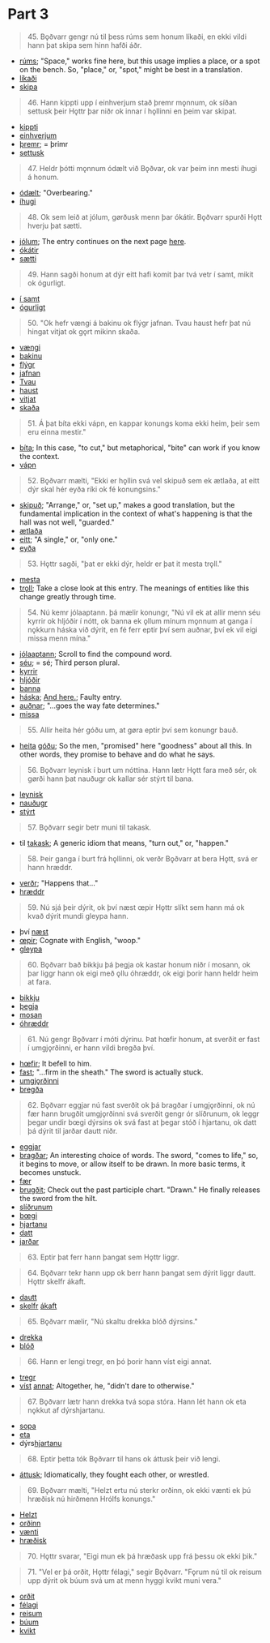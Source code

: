 # Part 3

>45\. Bǫðvarr gengr nú til þess rúms sem honum líkaði, en ekki vildi hann þat skipa sem hinn hafði áðr. 

* [rúms](http://www.germanic-lexicon-project.org/cgi-bin/gmc_search_v3?cmd=viewthis&id=cv:b0503:56i); "Space," works fine here, but this usage implies a place, or a spot on the bench. So, "place," or, "spot," might be best in a translation.
* [líkaði](http://www.germanic-lexicon-project.org/cgi-bin/gmc_search_v3?cmd=viewthis&id=cv:b0392:3)
* [skipa](https://en.wiktionary.org/wiki/skipa#Old_Norse)

>46\. Hann kippti upp í einhverjum stað þremr mǫnnum, ok síðan settusk þeir Hǫttr þar niðr ok innar í hǫllinni en þeim var skipat. 

* [kippti](http://www.germanic-lexicon-project.org/cgi-bin/gmc_search_v3?cmd=viewthis&id=cv:b0338:50)
* [einhverjum](https://en.wiktionary.org/wiki/einnhverr)
* [þremr](https://en.wiktionary.org/wiki/%C3%BEr%C3%ADr#Old_Norse); = þrimr
* [settusk](https://en.wiktionary.org/wiki/setja#Old_Norse)

>47\. Heldr þótti mǫnnum ódælt við Bǫðvar, ok var þeim inn mesti íhugi á honum.

* [ódælt](http://www.germanic-lexicon-project.org/cgi-bin/gmc_search_v3?cmd=viewthis&id=cv:b0659:1); "Overbearing."
* [íhugi](http://www.germanic-lexicon-project.org/cgi-bin/gmc_search_v3?cmd=viewthis&id=cv:b0317:37)

>48\. Ok sem leið at jólum, gørðusk menn þar ókátir. Bǫðvarr spurði Hǫtt hverju þat sætti. 

* [jólum](http://www.germanic-lexicon-project.org/cgi-bin/gmc_search_v3?cmd=viewthis&id=cv:b0326:14); The entry continues on the next page [here](http://www.germanic-lexicon-project.org/cgi-bin/gmc_search_v3?cmd=viewthis&id=cv:b0326:15).
* [ókátir](http://www.germanic-lexicon-project.org/cgi-bin/gmc_search_v3?cmd=viewthis&id=cv:b0662:1)
* [sætti](https://en.wiktionary.org/wiki/s%C3%A6ta#Old_Norse)

>49\. Hann sagði honum at dýr eitt hafi komit þar tvá vetr í samt, mikit ok ógurligt.

* [í samt](https://en.wiktionary.org/wiki/samt#Old_Norse)
* [ógurligt](http://www.germanic-lexicon-project.org/cgi-bin/gmc_search_v3?cmd=viewthis&id=cv:b0471:27)

>50\. "Ok hefr vængi á bakinu ok flýgr jafnan. Tvau haust hefr þat nú hingat vitjat ok gǫrt mikinn skaða. 

* [vængi](http://www.germanic-lexicon-project.org/cgi-bin/gmc_search_v3?cmd=viewthis&id=cv:b0719:24)
* [bakinu](http://www.germanic-lexicon-project.org/cgi-bin/gmc_search_v3?cmd=viewthis&id=cv:b0050:8)
* [flýgr](https://en.wiktionary.org/wiki/flj%C3%BAga#Old_Norse)
* [jafnan](https://en.wiktionary.org/wiki/jafnan)
* [Tvau](https://en.wiktionary.org/wiki/tveir#Old_Norse)
* [haust](https://en.wiktionary.org/wiki/haust#Old_Norse)
* [vitjat](https://en.wiktionary.org/wiki/vitja#Old_Norse)
* [skaða](https://en.wiktionary.org/wiki/ska%C3%B0a#Old_Norse)

>51\. Á þat bíta ekki vápn, en kappar konungs koma ekki heim, þeir sem eru einna mestir."

* [bíta](https://en.wiktionary.org/wiki/b%C3%ADta#Old_Norse); In this case, "to cut," but metaphorical, "bite" can work if you know the context.
* [vápn](https://en.wiktionary.org/wiki/v%C3%A1pn#Old_Norse)

>52\. Bǫðvarr mælti, "Ekki er hǫllin svá vel skipuð sem ek ætlaða, at eitt dýr skal hér eyða ríki ok fé konungsins."

* [skipuð](https://en.wiktionary.org/wiki/skipa#Old_Norse); "Arrange," or, "set up," makes a good translation, but the fundamental implication in the context of what's happening is that the hall was not well, "guarded."
* [ætlaða](http://www.germanic-lexicon-project.org/cgi-bin/gmc_search_v3?cmd=viewthis&id=cv:b0760:4)
* [eitt](https://en.wiktionary.org/wiki/einn#Old_Norse); "A single," or, "only one."
* [eyða](https://en.wiktionary.org/wiki/ey%C3%B0a)

>53\. Hǫttr sagði, "þat er ekki dýr, heldr er þat it mesta trǫll."

* [mesta](https://en.wiktionary.org/wiki/mestr#Old_Norse)
* [trǫll](http://www.germanic-lexicon-project.org/cgi-bin/gmc_search_v3?cmd=viewthis&id=cv:b0641:8); Take a close look at this entry. The meanings of entities like this change greatly through time.

>54\. Nú kemr jólaaptann. þá mælir konungr, "Nú vil ek at allir menn séu kyrrir ok hljóðir í nótt, ok banna ek ǫllum mínum mǫnnum at ganga í nǫkkurn háska við dýrit, en fé ferr eptir því sem auðnar, því ek vil eigi missa menn mína."

* [jólaaptann](http://www.germanic-lexicon-project.org/cgi-bin/gmc_search_v3?cmd=viewthis&id=cv:b0326:15); Scroll to find the compound word.
* [séu](https://en.wiktionary.org/wiki/vera#Old_Norse); = sé; Third person plural.
* [kyrrir](https://en.wiktionary.org/wiki/kyrr#Old_Norse)
* [hljóðir](https://en.wiktionary.org/wiki/hlj%C3%B3%C3%B0r)
* [banna](https://en.wiktionary.org/wiki/banna#Old_Norse)
* [háska](http://www.germanic-lexicon-project.org/cgi-bin/gmc_search_v3?cmd=viewthis&id=cv:b0244:106); [And here.](http://www.germanic-lexicon-project.org/cgi-bin/gmc_search_v3?cmd=viewthis&id=cv:b0244:107); Faulty entry.
* [auðnar](http://www.germanic-lexicon-project.org/cgi-bin/gmc_search_v3?cmd=viewthis&id=cv:b0032:7); "...goes the way fate determines."
* [missa](https://en.wiktionary.org/wiki/missa#Old_Norse)

>55\. Allir heita hér góðu um, at gøra eptir því sem konungr bauð.

* [heita](https://en.wiktionary.org/wiki/heita#Old_Norse) [góðu](https://en.wiktionary.org/wiki/g%C3%B3%C3%B0r); So the men, "promised" here "goodness" about all this. In other words, they promise to behave and do what he says.

>56\. Bǫðvarr leynisk í burt um nóttina. Hann lætr Hǫtt fara með sér, ok gørði hann þat nauðugr ok kallar sér stýrt til bana.

* [leynisk](https://en.wiktionary.org/wiki/leyna#Old_Norse)
* [nauðugr](http://www.germanic-lexicon-project.org/cgi-bin/gmc_search_v3?cmd=viewthis&id=cv:b0446:27)
* [stýrt](https://en.wiktionary.org/wiki/st%C3%BDra#Old_Norse)

>57\. Bǫðvarr segir betr muni til takask. 

* til [takask](http://www.germanic-lexicon-project.org/cgi-bin/gmc_search_v3?cmd=viewthis&id=cv:b0623:1); A generic idiom that means, "turn out," or, "happen."

>58\. Þeir ganga í burt frá hǫllinni, ok verðr Bǫðvarr at bera Hǫtt, svá er hann hræddr. 

* [verðr](https://en.wiktionary.org/wiki/ver%C3%B0a#Old_Norse); "Happens that..."
* [hræddr](https://en.wiktionary.org/wiki/hr%C3%A6ddr)

>59\. Nú sjá þeir dýrit, ok því næst œpir Hǫttr slíkt sem hann má ok kvað dýrit mundi gleypa hann. 

* því [næst](https://en.wiktionary.org/wiki/n%C3%A6sta)
* [œpir](http://www.germanic-lexicon-project.org/cgi-bin/gmc_search_v3?cmd=viewthis&id=cv:b0759:9); Cognate with English, "woop."
* [gleypa](https://en.wiktionary.org/wiki/gleypa)

>60\. Bǫðvarr bað bikkju þá þegja ok kastar honum niðr í mosann, ok þar liggr hann ok eigi með ǫllu óhræddr, ok eigi þorir hann heldr heim at fara. 

* [bikkju](http://www.germanic-lexicon-project.org/cgi-bin/gmc_search_v3?cmd=viewthis&id=cv:b0062:27)
* [þegja](https://en.wiktionary.org/wiki/%C3%BEegja#Old_Norse)
* [mosan](http://www.germanic-lexicon-project.org/cgi-bin/gmc_search_v3?cmd=viewthis&id=cv:b0435:12)
* [óhræddr](http://www.germanic-lexicon-project.org/cgi-bin/gmc_search_v3?cmd=viewthis&id=cv:b0661:1)

>61\. Nú gengr Bǫðvarr í móti dýrinu. Þat hœfir honum, at sverðit er fast í umgjǫrðinni, er hann vildi bregða því. 

* [hœfir](http://www.germanic-lexicon-project.org/cgi-bin/gmc_search_v3?cmd=viewthis&id=cv:b0304:61); It befell to him.
* [fast](https://en.wiktionary.org/wiki/fastr); "...firm in the sheath." The sword is actually stuck.
* [umgjǫrðinni](http://www.germanic-lexicon-project.org/cgi-bin/gmc_search_v3?cmd=viewthis&id=cv:b0650:36)
* [bregða](http://www.germanic-lexicon-project.org/cgi-bin/gmc_search_v3?cmd=viewthis&id=cv:b0077:55)

>62\. Bǫðvarr eggjar nú fast sverðit ok þá bragðar í umgjǫrðinni, ok nú fær hann brugðit umgjǫrðinni svá sverðit gengr ór slíðrunum, ok leggr þegar undir bœgi dýrsins ok svá fast at þegar stóð í hjartanu, ok datt þá dýrit til jarðar dautt niðr. 

* [eggjar](https://en.wiktionary.org/wiki/eggja#Old_Norse)
* [bragðar](http://www.germanic-lexicon-project.org/cgi-bin/gmc_search_v3?cmd=viewthis&id=cv:b0075:11); An interesting choice of words. The sword, "comes to life," so, it begins to move, or allow itself to be drawn. In more basic terms, it becomes unstuck.
* [fær](http://www.germanic-lexicon-project.org/cgi-bin/gmc_search_v3?cmd=viewthis&id=cv:b0075:11)
* [brugðit](https://en.wiktionary.org/wiki/breg%C3%B0a#Old_Norse); Check out the past participle chart. "Drawn." He finally releases the sword from the hilt. 
* [slíðrunum](http://www.germanic-lexicon-project.org/cgi-bin/gmc_search_v3?cmd=viewthis&id=cv:b0568:17)
* [bœgi](https://en.wiktionary.org/wiki/b%C3%B3gr)
* [hjartanu](https://en.wiktionary.org/wiki/hjarta#Old_Norse)
* [datt](https://en.wiktionary.org/wiki/detta#Old_Norse)
* [jarðar](https://en.wiktionary.org/wiki/j%C7%ABr%C3%B0#Old_Norse)

>63\. Eptir þat ferr hann þangat sem Hǫttr liggr.

>64\. Bǫðvarr tekr hann upp ok berr hann þangat sem dýrit liggr dautt. Hǫttr skelfr ákaft. 

* [dautt](https://en.wiktionary.org/wiki/dau%C3%B0r)
* [skelfr](https://en.wiktionary.org/wiki/skjalfa#Old_Norse) [ákaft](http://www.germanic-lexicon-project.org/cgi-bin/gmc_search_v3?cmd=viewthis&id=cv:b0041:31)

>65\. Bǫðvarr mælir, "Nú skaltu drekka blóð dýrsins."

* [drekka](https://en.wiktionary.org/wiki/drekka#Old_Norse)
* [blóð](https://en.wiktionary.org/wiki/bl%C3%B3%C3%B0#Old_Norse)

>66\. Hann er lengi tregr, en þó þorir hann víst eigi annat. 

* [tregr](http://www.germanic-lexicon-project.org/cgi-bin/gmc_search_v3?cmd=viewthis&id=cv:b0640:13)
* [víst](https://en.wiktionary.org/wiki/v%C3%ADst) [annat](https://en.wiktionary.org/wiki/annarr); Altogether, he, "didn't dare to otherwise."

>67\. Bǫðvarr lætr hann drekka tvá sopa stóra. Hann lét hann ok eta nǫkkut af dýrshjartanu. 

* [sopa](http://www.germanic-lexicon-project.org/cgi-bin/gmc_search_v3?cmd=viewthis&id=cv:b0605:47)
* [eta](https://en.wiktionary.org/wiki/eta#Etymology_2_5)
* dýrs[hjartanu](https://en.wiktionary.org/wiki/hjarta#Old_Norse)

>68\. Eptir þetta tók Bǫðvarr til hans ok áttusk þeir við lengi. 

* [áttusk](https://en.wiktionary.org/wiki/eiga#Old_Norse); Idiomatically, they fought each other, or wrestled.

>69\. Bǫðvarr mælti, "Helzt ertu nú sterkr orðinn, ok ekki vænti ek þú hræðisk nú hirðmenn Hrólfs konungs."

* [Helzt](https://en.wiktionary.org/wiki/helzt)
* [orðinn](https://en.wiktionary.org/wiki/ver%C3%B0a#Old_Norse)
* [vænti](https://en.wiktionary.org/wiki/v%C3%A6nta#Old_Norse)
* [hræðisk](https://en.wiktionary.org/wiki/hr%C3%A6%C3%B0a#Old_Norse)

>70\. Hǫttr svarar, "Eigi mun ek þá hræðask upp frá þessu ok ekki þik."

>71\. "Vel er þá orðit, Hǫttr félagi," segir Bǫðvarr. "Fǫrum nú til ok reisum upp dýrit ok búum svá um at menn hyggi kvikt muni vera."

* [orðit](https://en.wiktionary.org/wiki/ver%C3%B0a#Old_Norse)
* [félagi](https://en.wiktionary.org/wiki/f%C3%A9lagi#Old_Norse)
* [reisum](https://en.wiktionary.org/wiki/reisa#Old_Norse)
* [búum](https://en.wiktionary.org/wiki/b%C3%BAa#Old_Norse)
* [kvikt](https://en.wiktionary.org/wiki/kvikr)
